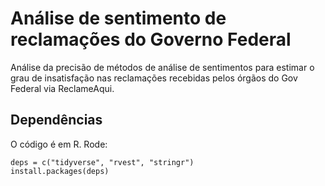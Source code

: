 # Análise de sentimento de reclamações do Governo Federal 

Análise da precisão de métodos de análise de sentimentos para estimar o grau de insatisfação nas reclamações recebidas pelos órgãos do Gov Federal via ReclameAqui.

## Dependências

O código é em R. Rode: 

```
deps = c("tidyverse", "rvest", "stringr")
install.packages(deps)
```


